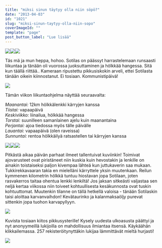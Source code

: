 ```yaml
---
title: "miksi sinun täytyy olla niin söpö?"
date: "2013-04-03"
id: "1021"
slug: "miksi-sinun-taytyy-olla-niin-sopo"
coverImageId: ""
template: "page"
post_button_label: "Lue lisää"
---
```


[![](/images/IMG_0251.JPG)](http://4.bp.blogspot.com/-eQL-r_nzXjU/UVxpL9vR88I/AAAAAAAAFkU/pCCeeR-DSHM/s1600/IMG_0251.JPG)[![](/images/IMG_0264.JPG)](http://4.bp.blogspot.com/-IlCwItuCu48/UVxpMBKggWI/AAAAAAAAFkc/GxL0pQ9zlcU/s1600/IMG_0264.JPG)[![](/images/IMG_0240.JPG)](http://1.bp.blogspot.com/-NIsB1Hvj36E/UVxpLNk4eYI/AAAAAAAAFkM/mDCaj_aCudc/s1600/IMG_0240.JPG)

  

Täs mä ja mun heppa, hohoo. Sotilas on päässyt harrastelemaan runsaasti liikuntaa ja tänään oli vuorossa juoksuttaminen ja hölkkää hangessa. Sitä kun täällä riittää.. Kameraan ripustettu pikkusiskokin arveli, ettei Sotilasta tänään oikein kiinnostanut. Ei tosiaan. Kommunistipäivä!

  

[![](/images/IMG_0469.JPG)](http://3.bp.blogspot.com/-Mym_g09G_7w/UVxrNE-u1mI/AAAAAAAAFk8/QNKMTJRNWLI/s1600/IMG_0469.JPG)

  
Tämän viikon liikuntaohjelma näyttää seuraavalta:  
  
_Maanantai:_ 12km hölkkälenkki kärryjen kanssa  
_Tiistai:_ vapaapäivä  
_Keskiviikko:_ liinailua, hölkkää hangessa  
_Torstai:_ suunilleen samanlainen ajelu kuin maanantaina  
_Perjantai:_ ajoa tiedossa myös tälle päivälle  
_Lauantai:_ vapaapäivä (olen raveissa)  
_Sunnuntai:_ rentoa hölkkäilyä ratsastellen tai kärryjen kanssa  
  

[![](/images/IMG_0297.JPG)](http://3.bp.blogspot.com/-053BuLtVTiI/UVxpNCbXPwI/AAAAAAAAFk4/CDWq8iutvkQ/s1600/IMG_0297.JPG)[![](/images/IMG_0228.JPG)](http://4.bp.blogspot.com/-xB6LyoBjDsk/UVxpLtD7i-I/AAAAAAAAFkk/IqvZKTUW4H8/s1600/IMG_0228.JPG)[![](/images/IMG_0275.JPG)](http://4.bp.blogspot.com/-EAmHx3pazO0/UVxpM3_hRjI/AAAAAAAAFk0/Mj-ZhSW-JUw/s1600/IMG_0275.JPG)

  

Pitkästä aikaa päivän parhaat ilmeet tallentuivat kuviinkin! Toimivat ajovarusteet ovat piristäneet niin kuskia kuin hevostakin ja lenkille on ainakin toistaiseksi paljon kivempaa lähteä kun juttukaverin saa mukaan. Tukkirekkavaaran takia en mielelläni kärryttele yksin muutenkaan. Reilun kymmenen kilometrin hölkkä tuntuu hiostavan jopa Sotilaan, joten rasvakerros taitaa ohentua lenkki lenkiltä! Jos jaksan sitkeästi valjastaa sen neljä kertaa viikossa niin toiveet kohtuullisesta kesäkunnosta ovat tuskin kohtuuttomat. Muutenkin tilanne on tällä hetkellä valoisa - tänään Sotilaskin taisi aloittaa karvanvaihdon! Kevätaurinko ja kalanmaksaöljy purevat sittenkin jopa tuohon karvapyllyyn.

  

[![](/images/IMG_0034.png)](http://2.bp.blogspot.com/-AC3z7ZEBr-8/UVxrNZDfNjI/AAAAAAAAFlI/n8KRRZM5F5I/s1600/IMG_0034.png)

  

Kuvista tosiaan kiitos pikkusysterille! Kysely uudesta ulkoasusta päättyi ja nyt anonyymeillä lukijoilla on mahdollisuus ilmiantaa itsensä. Käykäähän klikkailemassa. 257 rekisteröitynyttäkin lukijaa lämmittävät mieltä hurjasti!

  

[![](/images/ak.png)](http://4.bp.blogspot.com/-JCWCvxsm7yI/UVxv4baus0I/AAAAAAAAFlU/XlupqPlFOjI/s1600/ak.png)

